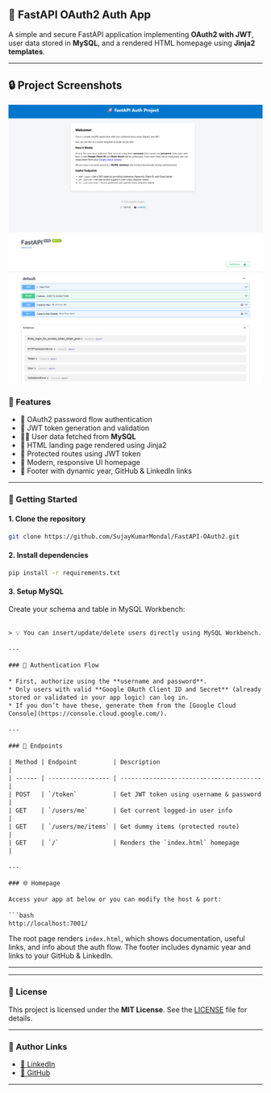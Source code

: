 ## 🚀 FastAPI OAuth2 Auth App

A simple and secure FastAPI application implementing **OAuth2 with JWT**, user data stored in **MySQL**, and a rendered HTML homepage using **Jinja2 templates**.

---

## 🔒 Project Screenshots

![HTML Screen](images/image.png)
![Swagger Screen](images/image_2.png)


### 📁 Features

* 🔐 OAuth2 password flow authentication
* 🔑 JWT token generation and validation
* 🧑‍💻 User data fetched from **MySQL**
* 📄 HTML landing page rendered using Jinja2
* 🧭 Protected routes using JWT token
* 🎯 Modern, responsive UI homepage
* 🔗 Footer with dynamic year, GitHub & LinkedIn links

---

### 🏁 Getting Started

#### 1. Clone the repository

```bash
git clone https://github.com/SujayKumarMondal/FastAPI-OAuth2.git
```

#### 2. Install dependencies

```bash
pip install -r requirements.txt
```

#### 3. Setup MySQL

Create your schema and table in MySQL Workbench:

```

> 💡 You can insert/update/delete users directly using MySQL Workbench.

---

### 🔐 Authentication Flow

* First, authorize using the **username and password**.
* Only users with valid **Google OAuth Client ID and Secret** (already stored or validated in your app logic) can log in.
* If you don’t have these, generate them from the [Google Cloud Console](https://console.cloud.google.com/).

---

### 📄 Endpoints

| Method | Endpoint          | Description                             |
| ------ | ----------------- | --------------------------------------- |
| POST   | `/token`          | Get JWT token using username & password |
| GET    | `/users/me`       | Get current logged-in user info         |
| GET    | `/users/me/items` | Get dummy items (protected route)       |
| GET    | `/`               | Renders the `index.html` homepage       |

---

### 🌐 Homepage

Access your app at below or you can modify the host & port:

```bash
http://localhost:7001/
```

The root page renders `index.html`, which shows documentation, useful links, and info about the auth flow. The footer includes dynamic year and links to your GitHub & LinkedIn.

---

---

### 📜 License

This project is licensed under the **MIT License**. See the [LICENSE](./LICENSE) file for details.

---

### 🔗 Author Links

* [💼 LinkedIn](https://www.linkedin.com/in/sujay-kumar-mondal-a125481b7/)
* [🔗 GitHub](https://github.com/SujayKumarMondal)

---

